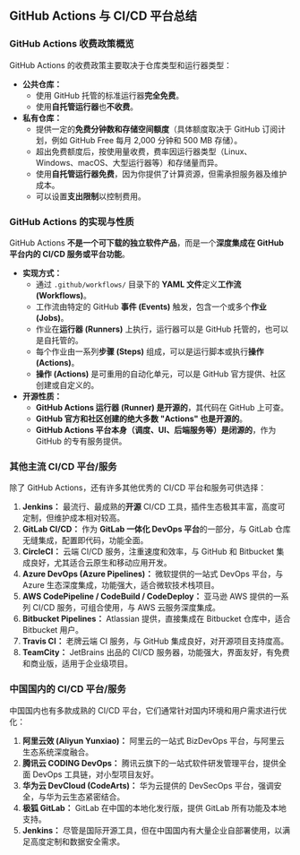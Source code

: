 ## GitHub Actions 与 CI/CD 平台总结

### GitHub Actions 收费政策概览

GitHub Actions 的收费政策主要取决于仓库类型和运行器类型：

- **公共仓库：**
    - 使用 GitHub 托管的标准运行器**完全免费**。
    - 使用**自托管运行器**也**不收费**。
- **私有仓库：**
    - 提供一定的**免费分钟数和存储空间额度**（具体额度取决于 GitHub 订阅计划，例如 GitHub Free 每月 2,000 分钟和 500 MB 存储）。
    - 超出免费额度后，按使用量收费，费率因运行器类型（Linux、Windows、macOS、大型运行器等）和存储量而异。
    - 使用**自托管运行器免费**，因为你提供了计算资源，但需承担服务器及维护成本。
    - 可以设置**支出限制**以控制费用。

### GitHub Actions 的实现与性质

GitHub Actions **不是一个可下载的独立软件产品**，而是一个**深度集成在 GitHub 平台内的 CI/CD 服务或平台功能**。

- **实现方式：**
    - 通过 `.github/workflows/` 目录下的 **YAML 文件**定义**工作流 (Workflows)**。
    - 工作流由特定的 GitHub **事件 (Events)** 触发，包含一个或多个**作业 (Jobs)**。
    - 作业在**运行器 (Runners)** 上执行，运行器可以是 GitHub 托管的，也可以是自托管的。
    - 每个作业由一系列**步骤 (Steps)** 组成，可以是运行脚本或执行**操作 (Actions)**。
    - **操作 (Actions)** 是可重用的自动化单元，可以是 GitHub 官方提供、社区创建或自定义的。
- **开源性质：**
    - **GitHub Actions 运行器 (Runner) 是开源的**，其代码在 GitHub 上可查。
    - **GitHub 官方和社区创建的绝大多数 "Actions" 也是开源的**。
    - **GitHub Actions 平台本身（调度、UI、后端服务等）是闭源的**，作为 GitHub 的专有服务提供。

### 其他主流 CI/CD 平台/服务

除了 GitHub Actions，还有许多其他优秀的 CI/CD 平台和服务可供选择：

1. **Jenkins：** 最流行、最成熟的**开源** CI/CD 工具，插件生态极其丰富，高度可定制，但维护成本相对较高。
2. **GitLab CI/CD：** 作为 **GitLab 一体化 DevOps 平台**的一部分，与 GitLab 仓库无缝集成，配置即代码，功能全面。
3. **CircleCI：** 云端 CI/CD 服务，注重速度和效率，与 GitHub 和 Bitbucket 集成良好，尤其适合云原生和移动应用开发。
4. **Azure DevOps (Azure Pipelines)：** 微软提供的一站式 DevOps 平台，与 Azure 生态深度集成，功能强大，适合微软技术栈项目。
5. **AWS CodePipeline / CodeBuild / CodeDeploy：** 亚马逊 AWS 提供的一系列 CI/CD 服务，可组合使用，与 AWS 云服务深度集成。
6. **Bitbucket Pipelines：** Atlassian 提供，直接集成在 Bitbucket 仓库中，适合 Bitbucket 用户。
7. **Travis CI：** 老牌云端 CI 服务，与 GitHub 集成良好，对开源项目支持度高。
8. **TeamCity：** JetBrains 出品的 CI/CD 服务器，功能强大，界面友好，有免费和商业版，适用于企业级项目。

### 中国国内的 CI/CD 平台/服务

中国国内也有多款成熟的 CI/CD 平台，它们通常针对国内环境和用户需求进行优化：

1. **阿里云效 (Aliyun Yunxiao)：** 阿里云的一站式 BizDevOps 平台，与阿里云生态系统深度融合。
2. **腾讯云 CODING DevOps：** 腾讯云旗下的一站式软件研发管理平台，提供全面 DevOps 工具链，对小型项目友好。
3. **华为云 DevCloud (CodeArts)：** 华为云提供的 DevSecOps 平台，强调安全，与华为云生态紧密结合。
4. **极狐 GitLab：** GitLab 在中国的本地化发行版，提供 GitLab 所有功能及本地支持。
5. **Jenkins：** 尽管是国际开源工具，但在中国国内有大量企业自部署使用，以满足高度定制和数据安全需求。
